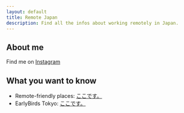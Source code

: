 ```yaml
---
layout: default
title: Remote Japan
description: Find all the infos about working remotely in Japan. 
---
```


## About me

Find me on <a href="https://www.instagram.com/margauxbarbier/" target="_blank">Instagram</a>

## What you want to know ##

* Remote-friendly places: [ここです。](https://www.instagram.com/whereiwouldliketoremote/)
* EarlyBirds Tokyo: [ここです。](https://www.earlybirdstokyo.com/)
